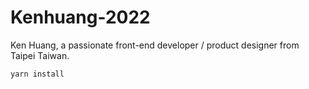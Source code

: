 # Kenhuang-2022
Ken Huang, a passionate front-end developer / product designer from Taipei Taiwan.

```
yarn install
```